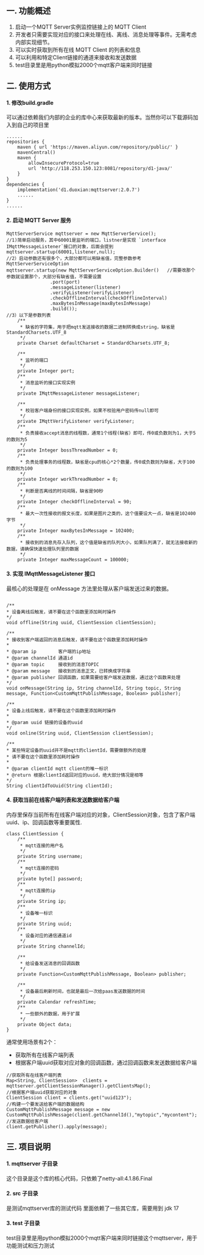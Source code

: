 ## 一. 功能概述
1. 启动一个MQTT Server实例监控链接上的 MQTT Client
2. 开发者只需要实现对应的接口来处理在线、离线、消息处理等事件。无需考虑内部实现细节。
3. 可以实时获取到所有在线 MQTT Client 的列表和信息
4. 可以利用和特定Client链接的通道来接收和发送数据
5. test目录里是用python模拟2000个mqtt客户端来同时链接

## 二. 使用方式
#### 1. 修改build.gradle
可以通过依赖我们内部的企业的库中心来获取最新的版本。当然你可以下载源码加入到自己的项目里
```
......
repositories {
    maven { url 'https://maven.aliyun.com/repository/public/' }
    mavenCentral()
    maven {
        allowInsecureProtocol=true
        url 'http://118.253.150.123:8081/repository/d1-java/'
    }
}
dependencies {
    implementation('d1.duoxian:mqttserver:2.0.7')
	......
}
......
```

#### 2. 启动 MQTT Server 服务
```
MqttServerService mqttserver = new MqttServerService();
//1)简单启动服务，其中60001是监听的端口，listner是实现 `interface IMqttMessageListener`接口的对象，后面会提到
mqttserver.startup(60001,listener,null);
//2）启动参数还有很多个，大部分都可以用缺省值，完整参数参考MqttServerServiceOption
mqttserver.startup(new MqttServerServiceOption.Builder()   //需要改那个参数就设置那个，大部分有缺省值，不需要设置
                .port(port)
                .messageListener(listener)
                .verifyListener(verifyListener)
                .checkOfflineInterval(checkOfflineInterval)
                .maxBytesInMessage(maxBytesInMessage)
                .build());
//3）以下是参数列表
    /**
     * 缺省的字符集，用于把mqtt发送接收的数据二进制转换成string，缺省是StandardCharsets.UTF_8
     */
    private Charset defaultCharset = StandardCharsets.UTF_8;

    /**
     * 监听的端口
     */
    private Integer port;
    /**
     * 消息监听的接口实现实例
     */
    private IMqttMessageListener messageListener;

    /**
     * 校验客户端身份的接口实现实例，如果不校验用户密码传null即可
     */
    private IMqttVerifyListener verifyListener;
    /**
     * 负责接收accept消息的线程数，通常1个线程(缺省）即可，传0或负数则为1，大于5的数则为5
     */
    private Integer bossThreadNumber = 0;
    /**
     * 负责处理事务的线程数，缺省是cpu的核心*2个数量，传0或负数则为缺省，大于100的数则为100
     */
    private Integer workThreadNumber = 0;
    /**
     * 判断是否离线的时间间隔，缺省是90秒
     */
    private Integer checkOfflineInterval = 90;
    /**
     * 最大一次性接收的报文长度，如果是图片之类的，这个值要设大一点，缺省是102400字节
     */
    private Integer maxBytesInMessage = 102400;
    /**
     * 接收到的消息先存入队列，这个值是缺省的队列大小，如果队列满了，就无法接收新的数据，请确保快速处理队列里的数据
     */
    private Integer maxMessageCount = 100000;

```

#### 3. 实现 IMqttMessageListener 接口
最核心的处理是在 onMessage 方法里处理从客户端发送过来的数据。
```

/**
* 设备离线后触发，请不要在这个函数里添加耗时操作
*/
void offline(String uuid, ClientSession clientSession);

/**
* 接收到客户端返回的消息后触发，请不要在这个函数里添加耗时操作
*
* @param ip        客户端的ip地址
* @param channelId 通道id
* @param topic     接收到的消息TOPIC
* @param message   接收到的消息正文，已转换成字符串
* @param publisher 回调函数，如果需要给客户端发送数据，通过这个函数来处理
*/
void onMessage(String ip, String channelId, String topic, String message, Function<CustomMqttPublishMessage, Boolean> publisher);

/**
* 设备上线后触发，请不要在这个函数里添加耗时操作
*
* @param uuid 链接的设备的uuid
*/
void online(String uuid, ClientSession clientSession);

/**
* 某些特定设备的uuid并不是mqtt的clientId，需要做额外的处理
* 请不要在这个函数里添加耗时操作
*
* @param clientId mqtt client的唯一标识
* @return 根据clientId返回对应的uuid，绝大部分情况是相等
*/
String clientIdToUuid(String clientId);
```
#### 4. 获取当前在线客户端列表和发送数据给客户端
内存里保存当前所有在线客户端对应的对象，ClientSession对象，包含了客户端 uuid、ip、回调函数等重要属性.

```
class ClientSession {
    /**
     * mqtt连接的用户名
     */
    private String username;
    /**
     * mqtt连接的密码
     */
    private byte[] password;
    /**
     * mqtt连接的ip
     */
    private String ip;
    /**
     * 设备唯一标识
     */
    private String uuid;
    /**
     * 设备对应的通信通道id
     */
    private String channelId;

    /**
     * 给设备发送消息的回调函数
     */
    private Function<CustomMqttPublishMessage, Boolean> publisher;

    /**
     * 设备最后刷新时间，也就是最后一次给paas发送数据的时间
     */
    private Calendar refreshTime;
    /**
     * 一些额外的数据，用于扩展
     */
    private Object data;
}
```
通常使用场景有2个：
- 获取所有在线客户端列表
- 根据客户端uuid获取对应对象的回调函数，通过回调函数来发送数据给客户端

```
//获取所有在线客户端列表
Map<String, ClientSession>  clients = mqttserver.getClientSessionManager().getClientsMap();
//根据客户端uuid获取对应的对象
ClientSession client = clients.get("uuid123");
//构建一个要发送给客户端的数据结构
CustomMqttPublishMessage message = new CustomMqttPublishMessage(client.getChannelId(),"mytopic","mycontent");
//发送数据给客户端
client.getPublisher().apply(message);
```

## 三. 项目说明

#### 1. mqttserver 子目录
这个目录是这个库的核心代码，只依赖了netty-all:4.1.86.Final

#### 2. src 子目录
是测试mqttserver库的测试代码 里面依赖了一些其它库，需要用到 jdk 17

#### 3. test 子目录
test目录里是用python模拟2000个mqtt客户端来同时链接这个mqttserver，用于功能测试和压力测试